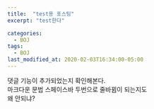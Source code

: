 ```yaml
---
title:  "test용 포스팅"
excerpt: "test한다"

categories:
  - BOJ
tags:
  - BOJ
last_modified_at: 2020-02-03T16:34:00-05:00
---
```

댓글 기능이 추가되었는지 확인해본다.  
마크다운 문법 스페이스바 두번으로 줄바뀜이 되는지도  
왜 안되냐?
